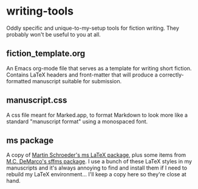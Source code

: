 # writing-tools

Oddly specific and unique-to-my-setup tools for fiction writing. They probably won't be useful to you at all.

## fiction_template.org

An Emacs org-mode file that serves as a template for writing short fiction. Contains LaTeX headers and front-matter that will produce a correctly-formatted manuscript suitable for submission.

## manuscript.css

A css file meant for Marked.app, to format Markdown to look more like a standard "manuscript format" using a monospaced font.

## ms package

A copy of [Martin Schroeder's ms LaTeX package](https://ctan.org/pkg/ms?lang=en), plus some items from [M.C. DeMarco's sffms package](https://ctan.org/pkg/sffms?lang=en). I use a bunch of these LaTeX styles in my manuscripts and it's always annoying to find and install them if I need to rebuild my LaTeX environment... I'll keep a copy here so they're close at hand.
